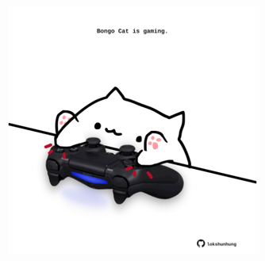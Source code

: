 <!-- built at 29/04/2022, 05:03:55 UTC -->
<p align="center">
  <img width="500" height="500" src="./ReadmeImage.svg">
</p>
